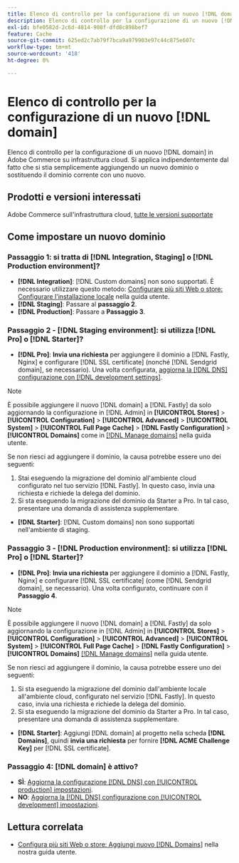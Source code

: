 ```yaml
---
title: Elenco di controllo per la configurazione di un nuovo [!DNL domain]
description: Elenco di controllo per la configurazione di un nuovo [!DNL domain] in Adobe Commerce su un'infrastruttura cloud.
exl-id: bfe0582d-2c6d-4814-908f-dfd8c898bef7
feature: Cache
source-git-commit: 625ed2c7ab79f7bca9a979903e97c44c875e607c
workflow-type: tm+mt
source-wordcount: '418'
ht-degree: 0%

---
```


# Elenco di controllo per la configurazione di un nuovo [!DNL domain]

Elenco di controllo per la configurazione di un nuovo [!DNL domain] in Adobe Commerce su infrastruttura cloud. Si applica indipendentemente dal fatto che si stia semplicemente aggiungendo un nuovo dominio o sostituendo il dominio corrente con uno nuovo.

## Prodotti e versioni interessati

Adobe Commerce sull&#39;infrastruttura cloud, [tutte le versioni supportate](https://www.adobe.com/content/dam/cc/en/legal/terms/enterprise/pdfs/Adobe-Commerce-Software-Lifecycle-Policy.pdf)

## Come impostare un nuovo dominio

### Passaggio 1: si tratta di [!DNL Integration, Staging] o [!DNL Production environment]?

* **[!DNL Integration]**: [!DNL Custom domains] non sono supportati. È necessario utilizzare questo metodo: [Configurare più siti Web o store: Configurare l&#39;installazione locale](https://experienceleague.adobe.com/docs/commerce-cloud-service/user-guide/configure-store/multiple-sites.html#add-new-domains) nella guida utente.
* **[!DNL Staging]**: Passare al **passaggio 2**.
* **[!DNL Production]**: Passare a **Passaggio 3**.

### Passaggio 2 - [!DNL Staging environment]: si utilizza [!DNL Pro] o [!DNL Starter]?

* **[!DNL Pro]**: **Invia una richiesta** per aggiungere il dominio a [!DNL Fastly, Nginx] e configurare [!DNL SSL certificate] (nonché [!DNL Sendgrid domain], se necessario). Una volta configurata, [aggiorna la [!DNL DNS] configurazione con [!DNL development settings]](https://experienceleague.adobe.com/docs/commerce-cloud-service/user-guide/cdn/setup-fastly/fastly-configuration.html#update-dns-configuration-with-development-settings).

>[!NOTE]
>
>È possibile aggiungere il nuovo [!DNL domain] a [!DNL Fastly] da solo aggiornando la configurazione in [!DNL Admin] in **[!UICONTROL Stores]** > **[!UICONTROL Configuration]** > **[!UICONTROL Advanced]** > **[!UICONTROL System]** > **[!UICONTROL Full Page Cache]** > **[!DNL Fastly Configuration]** > **[!UICONTROL Domains]** come in [[!DNL Manage domains]](https://experienceleague.adobe.com/docs/commerce-cloud-service/user-guide/cdn/setup-fastly/fastly-custom-cache-configuration.html#manage-domains) nella guida utente.
>
>Se non riesci ad aggiungere il dominio, la causa potrebbe essere uno dei seguenti:
>
>1. Stai eseguendo la migrazione del dominio all&#39;ambiente cloud configurato nel tuo servizio [!DNL Fastly]. In questo caso, invia una richiesta e richiede la delega del dominio.
>1. Si sta eseguendo la migrazione del dominio da Starter a Pro. In tal caso, presentare una domanda di assistenza supplementare.

* **[!DNL Starter]**: [!DNL Custom domains] non sono supportati nell&#39;ambiente di staging.

### Passaggio 3 - [!DNL Production environment]: si utilizza [!DNL Pro] o [!DNL Starter]?

* **[!DNL Pro]**: **Invia una richiesta** per aggiungere il dominio a [!DNL Fastly, Nginx] e configurare [!DNL SSL certificate] (come [!DNL Sendgrid domain], se necessario). Una volta configurato, continuare con il **Passaggio 4**.

>[!NOTE]
>
>È possibile aggiungere il nuovo [!DNL domain] a [!DNL Fastly] da solo aggiornando la configurazione in [!DNL Admin] in **[!UICONTROL Stores]** > **[!UICONTROL Configuration]** > **[!UICONTROL Advanced]** > **[!UICONTROL System]** > **[!UICONTROL Full Page Cache]** > **[!DNL Fastly Configuration]** > **[!UICONTROL Domains]** [[!DNL Manage domains]](https://experienceleague.adobe.com/docs/commerce-cloud-service/user-guide/cdn/setup-fastly/fastly-custom-cache-configuration.html#manage-domains) nella guida utente.
>
>
>Se non riesci ad aggiungere il dominio, la causa potrebbe essere uno dei seguenti:
>
>1. Si sta eseguendo la migrazione del dominio dall&#39;ambiente locale all&#39;ambiente cloud, configurato nel servizio [!DNL Fastly]. In questo caso, invia una richiesta e richiede la delega del dominio.
>1. Si sta eseguendo la migrazione del dominio da Starter a Pro. In tal caso, presentare una domanda di assistenza supplementare.

* **[!DNL Starter]**: Aggiungi [!DNL domain] al progetto nella scheda **[!DNL Domains]**, quindi **invia una richiesta** per fornire **[!DNL ACME Challenge Key]** per [!DNL SSL certificate].

### Passaggio 4: [!DNL domain] è attivo?

* **SÌ**: [Aggiorna la configurazione [!DNL DNS] con [!UICONTROL production] impostazioni](https://experienceleague.adobe.com/docs/commerce-cloud-service/user-guide/launch/checklist.html#update-dns-configuration-with-production-settings).
* **NO**: [Aggiorna la  [!DNL DNS] configurazione con [!UICONTROL development] impostazioni](https://experienceleague.adobe.com/docs/commerce-cloud-service/user-guide/cdn/setup-fastly/fastly-configuration.html#update-dns-configuration-with-development-settings).

## Lettura correlata

* [Configura più siti Web o store: Aggiungi nuovo [!DNL Domains]](https://experienceleague.adobe.com/docs/commerce-cloud-service/user-guide/configure-store/multiple-sites.html#add-new-domains) nella nostra guida utente.
